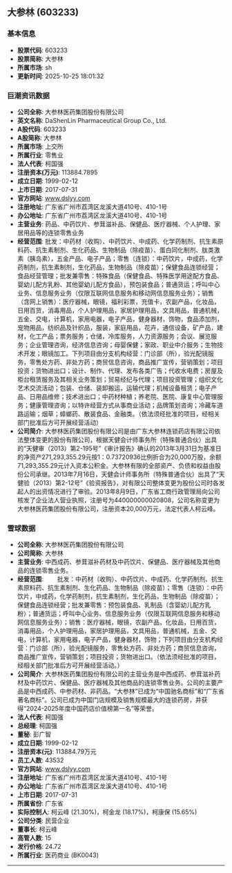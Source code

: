 ## 大参林 (603233)

### 基本信息

- **股票代码**: 603233
- **股票简称**: 大参林
- **所属市场**: sh
- **更新时间**: 2025-10-25 18:01:32

### 巨潮资讯数据

- **公司全称**: 大参林医药集团股份有限公司
- **英文名称**: DaShenLin Pharmaceutical Group Co., Ltd.
- **A股代码**: 603233
- **A股简称**: 大参林
- **所属市场**: 上交所
- **所属行业**: 零售业
- **法人代表**: 柯国强
- **注册资本(万元)**: 113884.7895
- **成立日期**: 1999-02-12
- **上市日期**: 2017-07-31
- **官方网站**: www.dslyy.com
- **注册地址**: 广东省广州市荔湾区龙溪大道410号、410-1号
- **办公地址**: 广东省广州市荔湾区龙溪大道410号、410-1号
- **主营业务**: 药品、中药饮片、参茸滋补品、保健品、医疗器械、个人护理、家居用品等的连锁零售业务
- **经营范围**: 批发：中药材（收购）、中药饮片、中成药、化学药制剂、抗生素原料药、抗生素制剂、生化药品、生物制品（除疫苗）、蛋白同化制剂、肽类激素（胰岛素），五金产品、电子产品；零售（连锁）：中药饮片，中成药，化学药制剂，抗生素制剂，生化药品，生物制品（除疫苗）；保健食品连锁经营；食品经营管理；批发兼零售：特殊食品（保健食品、特殊医学用途配方食品、婴幼儿配方乳粉、其他婴幼儿配方食品），预包装食品；普通货运；呼叫中心业务、信息服务业务（仅限互联网信息服务和移动网信息服务业务）；销售（含网上销售）：医疗器械，眼镜，福利彩票，充值卡，农副产品，化妆品，日用百货，消毒用品，个人护理用品，家居护理用品，文具用品，普通机械，五金、交电，计算机，家用电器，电子产品，健身器材，饰物，食品添加剂，宠物用品，纺织品及针织品，服装，家庭用品，花卉，通信设备，矿产品，建材，化工产品；票务服务；仓储，冷库服务，人力资源服务；会议、展览服务；企业管理咨询，经济信息咨询；母婴保健；家政、职业中介服务；生物技术开发；眼镜加工。下列项目由分支机构经营：门诊部（所），验光配镜服务，零售处方药、非处方药；商贸信息咨询，商品推广宣传，营销策划；项目投资；货物进出口；设计、制作、代理、发布各类广告；代收水电费；房屋及柜台租赁服务及其相关业务策划；贸易经纪与代理；项目投资管理；组织文化艺术交流活动；包装、仓储、装卸搬运，运输代理；机械设备租赁；电子产品、日用品维修；技术进出口；中药材种植；养老院、医院、康复中心管理服务；健康管理咨询；以特许经营方式从事商业活动；品牌策划咨询；冷藏车道路运输；烟草；蟑螂药、散装食品、金融类。（依法须经批准的项目，经相关部门批准后方可开展经营活动）
- **公司简介**: 大参林医药集团股份有限公司是由广东大参林连锁药店有限公司依法整体变更的股份有限公司，根据天健会计师事务所（特殊普通合伙）出具的“天健审（2013）第2-195号”《审计报告》确认的2013年3月31日为基准日的净资产271,293,355.29元按1：0.73720936比例折合为20,000万股，余额71,293,355.29元计入资本公积金。大参林有限的全部资产、负债和权益由股份公司承继。2013年7月16日，天健会计师事务所（特殊普通合伙）出具了“天健验（2013）第2-12号”《验资报告》，对有限公司整体变更为股份公司时各发起人的出资情况进行了审验。2013年8月9日，广东省工商行政管理局向公司核发了企业法人营业执照，注册号为440000000020808，公司名称变更为大参林医药集团股份有限公司，注册资本20,000万元，法定代表人柯云峰。

### 雪球数据

- **公司全称**: 大参林医药集团股份有限公司
- **公司简称**: 大参林
- **主营业务**: 中西成药、参茸滋补药材及中药饮片、保健品、医疗器械及其他商品的连锁零售业务。
- **经营范围**: 　　批发：中药材（收购）、中药饮片、中成药、化学药制剂、抗生素原料药、抗生素制剂、生化药品、生物制品（除疫苗）；零售（连锁）：中药饮片，中成药，化学药制剂，抗生素制剂，生化药品，生物制品（除疫苗）；保健食品连锁经营；批发兼零售：预包装食品、乳制品（含婴幼儿配方乳粉）；普通货运；呼叫中心业务、信息服务业务（仅限互联网信息服务和移动网信息服务业务）；销售：医疗器械，眼镜，农副产品，化妆品，日用百货，消毒用品，个人护理用品，家居护理用品，文具用品，普通机械，五金、交电，计算机，家用电器，电子产品，健身器材，饰物；下列项目由分支机构经营：门诊部（所），验光配镜服务，零售处方药、非处方药；商贸信息咨询，商品推广宣传，营销策划；项目投资；货物进出口。（依法须经批准的项目，经相关部门批准后方可开展经营活动。）
- **公司简介**: 大参林医药集团股份有限公司的主营业务是中西成药、参茸滋补药材及中药饮片、保健品、医疗器械及其他商品的连锁零售业务。公司的主要产品是中西成药、中参药材、非药品。“大参林”已成为“中国驰名商标”和“广东省著名商标”。公司已成为中国门店规模及销售规模最大的连锁药房，并获得“2024-2025年度中国药店价值榜第一名”等荣誉。
- **法人代表**: 柯国强
- **总经理**: 柯国强
- **董秘**: 彭广智
- **成立日期**: 1999-02-12
- **注册资本(元)**: 113884.79万元
- **员工人数**: 43532
- **官方网站**: www.dslyy.com
- **注册地址**: 广东省广州市荔湾区龙溪大道410号、410-1号
- **办公地址**: 广东省广州市荔湾区龙溪大道410号、410-1号
- **上市日期**: 2017-07-31
- **所属省份**: 广东省
- **实际控制人**: 柯云峰 (21.30%)，柯金龙 (18.17%)，柯康保 (15.65%)
- **公司分类**: 民营企业
- **董事长**: 柯云峰
- **高管人数**: 15
- **发行价格**: 24.72
- **所属行业**: 医药商业 (BK0043)

---